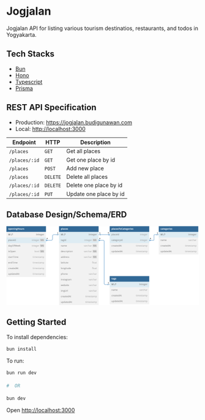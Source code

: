# Jogjalan

Jogjalan API for listing various tourism destinatios, restaurants, and todos in Yogyakarta.

## Tech Stacks

- [Bun](https://bun.sh/)
- [Hono](https://hono.dev/)
- [Typescript](https://www.typescriptlang.org/)
- [Prisma](https://www.prisma.io/)

## REST API Specification

- Production: <https://jogjalan.budigunawan.com>
- Local: <http://localhost:3000>

| Endpoint      | HTTP     | Description            |
| ------------- | -------- | ---------------------- |
| `/places`     | `GET`    | Get all places         |
| `/places/:id` | `GET`    | Get one place by id    |
| `/places`     | `POST`   | Add new place          |
| `/places`     | `DELETE` | Delete all places      |
| `/places/:id` | `DELETE` | Delete one place by id |
| `/places/:id` | `PUT`    | Update one place by id |

## Database Design/Schema/ERD

![ERD](./assets/jogjalan-erd.svg)

## Getting Started

To install dependencies:

```sh
bun install
```

To run:

```sh
bun run dev

#  OR

bun dev
```

Open <http://localhost:3000>
